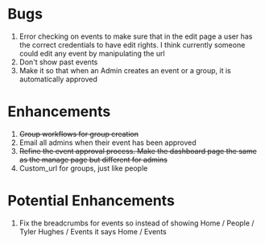 # Bugs
1. Error checking on events to make sure that in the edit page a user has the correct credentials to have edit rights. I think currently someone could edit any event by manipulating the url
2. Don't show past events
3. Make it so that when an Admin creates an event or a group, it is automatically approved

# Enhancements
1. ~~Group workflows for group creation~~
2. Email all admins when their event has been approved
3. ~~Refine the event approval process. Make the dashboard page the same as the manage page but different for admins~~
4. Custom_url for groups, just like people

# Potential Enhancements
1. Fix the breadcrumbs for events so instead of showing Home / People / Tyler Hughes / Events it says Home / Events
